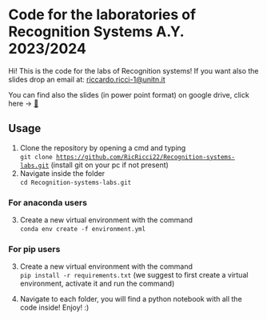 # Code for the laboratories of Recognition Systems A.Y. 2023/2024

Hi! This is the code for the labs of Recognition systems! If you want also the slides drop an email at: riccardo.ricci-1@unitn.it

You can find also the slides (in power point format) on google drive, click here -> [:newspaper:](https://drive.google.com/drive/folders/1GJqtPPzHxxR8HRM38GDQESRR-FsBohMM?usp=sharing)

## Usage
1) Clone the repository by opening a cmd and typing  
<code>git clone https://github.com/RicRicci22/Recognition-systems-labs.git</code> (install git on your pc if not present)
3) Navigate inside the folder  
<code>cd Recognition-systems-labs.git</code>
### For anaconda users 
3) Create a new virtual environment with the command  
<code>conda env create -f environment.yml</code>
### For pip users
3) Create a new virtual environment with the command  
<code>pip install -r requirements.txt</code> (we suggest to first create a virtual environment, activate it and run the command)

4) Navigate to each folder, you will find a python notebook with all the code inside! Enjoy! :)
